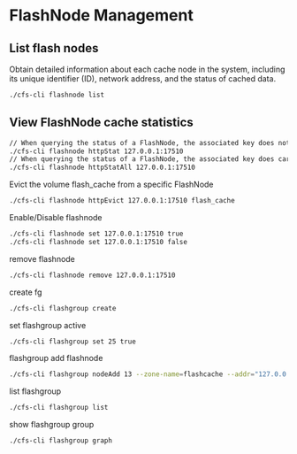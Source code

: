 # FlashNode Management

## List flash nodes

Obtain detailed information about each cache node in the system, including its unique identifier (ID), network address, and the status of cached data.

```bash
./cfs-cli flashnode list
```

## View FlashNode cache statistics

```bash
// When querying the status of a FlashNode, the associated key does not carry an expiration time.
./cfs-cli flashnode httpStat 127.0.0.1:17510
// When querying the status of a FlashNode, the associated key does carry an expiration time.
./cfs-cli flashnode httpStatAll 127.0.0.1:17510
```

Evict the volume flash_cache from a specific FlashNode

```bash
./cfs-cli flashnode httpEvict 127.0.0.1:17510 flash_cache
```


Enable/Disable flashnode

```bash
./cfs-cli flashnode set 127.0.0.1:17510 true
./cfs-cli flashnode set 127.0.0.1:17510 false 
```

remove flashnode

```bash
./cfs-cli flashnode remove 127.0.0.1:17510
```

create fg

```bash
./cfs-cli flashgroup create
```

set flashgroup  active

```bash
./cfs-cli flashgroup set 25 true
```

flashgroup add flashnode

```bash
./cfs-cli flashgroup nodeAdd 13 --zone-name=flashcache --addr="127.0.0.1:17510"
```

list flashgroup

```bash
./cfs-cli flashgroup list
```

show flashgroup group

```bash
./cfs-cli flashgroup graph
```